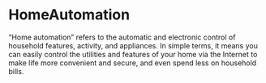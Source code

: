 # HomeAutomation
“Home automation” refers to the automatic and electronic control of household features, activity, and appliances. In simple terms, it means you can easily control the utilities and features of your home via the Internet to make life more convenient and secure, and even spend less on household bills.

